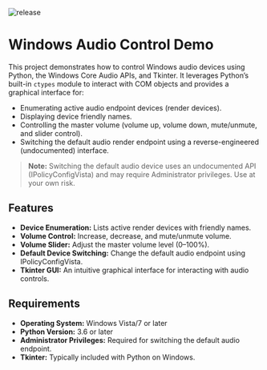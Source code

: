 ![release](https://github.com/user-attachments/assets/9dd4851b-f4b6-4190-8a53-b5a81773d920)

# Windows Audio Control Demo

This project demonstrates how to control Windows audio devices using Python, the Windows Core Audio APIs, and Tkinter. It leverages Python’s built-in `ctypes` module to interact with COM objects and provides a graphical interface for:

- Enumerating active audio endpoint devices (render devices).
- Displaying device friendly names.
- Controlling the master volume (volume up, volume down, mute/unmute, and slider control).
- Switching the default audio render endpoint using a reverse-engineered (undocumented) interface.

> **Note:** Switching the default audio device uses an undocumented API (IPolicyConfigVista) and may require Administrator privileges. Use at your own risk.

## Features

- **Device Enumeration:** Lists active render devices with friendly names.
- **Volume Control:** Increase, decrease, and mute/unmute volume.
- **Volume Slider:** Adjust the master volume level (0–100%).
- **Default Device Switching:** Change the default audio endpoint using IPolicyConfigVista.
- **Tkinter GUI:** An intuitive graphical interface for interacting with audio controls.

## Requirements

- **Operating System:** Windows Vista/7 or later
- **Python Version:** 3.6 or later
- **Administrator Privileges:** Required for switching the default audio endpoint.
- **Tkinter:** Typically included with Python on Windows.
